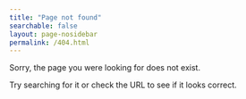 ```yaml
---
title: "Page not found"
searchable: false
layout: page-nosidebar
permalink: /404.html
---
```


Sorry, the page you were looking for does not exist.

Try searching for it or check the URL to see if it looks correct.
